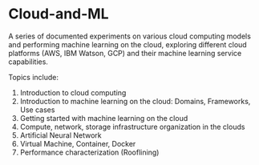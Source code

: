 # Cloud-and-ML
A series of documented experiments on various cloud computing models and performing machine learning on the cloud, exploring different cloud platforms (AWS, IBM Watson, GCP) and their machine learning service capabilities. 


Topics include:
  1. Introduction to cloud computing
  2. Introduction to machine learning on the cloud: Domains, Frameworks, Use cases
  3. Getting started with machine learning on the cloud
  4. Compute, network, storage infrastructure organization in the clouds
  5. Artificial Neural Network
  6. Virtual Machine, Container, Docker
  7. Performance characterization (Rooflining)
